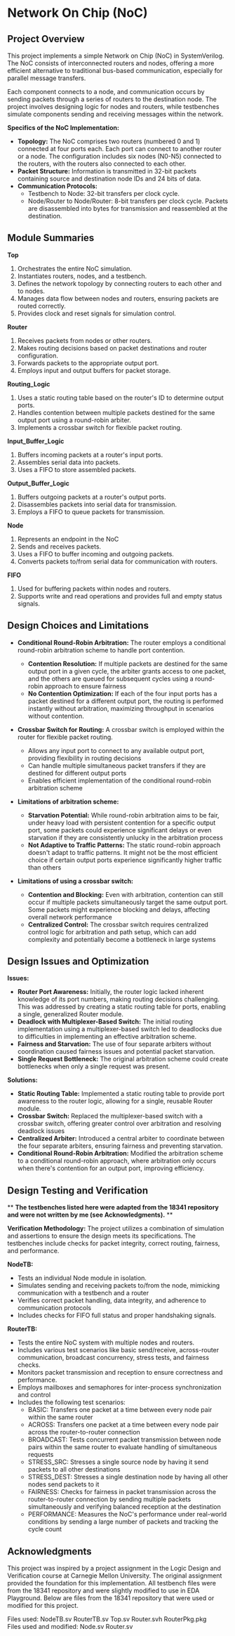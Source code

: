 # Network On Chip (NoC)
## Project Overview
This project implements a simple Network on Chip (NoC) in SystemVerilog. The NoC consists of interconnected routers and nodes, offering a more efficient alternative to traditional bus-based communication, especially for parallel message transfers.

Each component connects to a node, and communication occurs by sending packets through a series of routers to the destination node. The project involves designing logic for nodes and routers, while testbenches simulate components sending and receiving messages within the network.

**Specifics of the NoC Implementation:**

- **Topology:** The NoC comprises two routers (numbered 0 and 1) connected at four ports each. Each port can connect to another router or a node. The configuration includes six nodes (N0-N5) connected to the routers, with the routers also connected to each other.
- **Packet Structure:** Information is transmitted in 32-bit packets containing source and destination node IDs and 24 bits of data.
- **Communication Protocols:**
   - Testbench to Node: 32-bit transfers per clock cycle.
   - Node/Router to Node/Router: 8-bit transfers per clock cycle. Packets are disassembled into bytes for transmission and reassembled at the destination.
## Module Summaries
**Top**
1. Orchestrates the entire NoC simulation.
2. Instantiates routers, nodes, and a testbench.
3. Defines the network topology by connecting routers to each other and to nodes.
4. Manages data flow between nodes and routers, ensuring packets are routed correctly.
5. Provides clock and reset signals for simulation control.
      
**Router**        
1. Receives packets from nodes or other routers.
2. Makes routing decisions based on packet destinations and router configuration.
3. Forwards packets to the appropriate output port.
4. Employs input and output buffers for packet storage.      

**Routing_Logic**
1. Uses a static routing table based on the router's ID to determine output ports.
2. Handles contention between multiple packets destined for the same output port using a round-robin arbiter.
3. Implements a crossbar switch for flexible packet routing.    

**Input_Buffer_Logic**
1. Buffers incoming packets at a router's input ports.
2. Assembles serial data into packets.
3. Uses a FIFO to store assembled packets.

**Output_Buffer_Logic**
1. Buffers outgoing packets at a router's output ports.
2. Disassembles packets into serial data for transmission.
3. Employs a FIFO to queue packets for transmission.

**Node**
1. Represents an endpoint in the NoC 
2. Sends and receives packets.
3. Uses a FIFO to buffer incoming and outgoing packets.
4. Converts packets to/from serial data for communication with routers.

**FIFO**
1. Used for buffering packets within nodes and routers.
2. Supports write and read operations and provides full and empty status signals.

## Design Choices and Limitations
- **Conditional Round-Robin Arbitration:** The router employs a conditional round-robin arbitration scheme to handle port contention.
   - **Contention Resolution:** If multiple packets are destined for the same output port in a given cycle, the arbiter grants access to one packet, and the others are queued for subsequent cycles using a round-robin approach to ensure fairness
   - **No Contention Optimization:** If each of the four input ports has a packet destined for a different output port, the routing is performed instantly without arbitration, maximizing throughput in scenarios without contention.
     
- **Crossbar Switch for Routing:** A crossbar switch is employed within the router for flexible packet routing.
   - Allows any input port to connect to any available output port, providing flexibility in routing decisions
   - Can handle multiple simultaneous packet transfers if they are destined for different output ports
   - Enables efficient implementation of the conditional round-robin arbitration scheme
 
- **Limitations of arbitration scheme:**
   - **Starvation Potential:** While round-robin arbitration aims to be fair, under heavy load with persistent contention for a specific output port, some packets could experience significant delays or even starvation if they are consistently unlucky in the arbitration process
   - **Not Adaptive to Traffic Patterns:** The static round-robin approach doesn't adapt to traffic patterns. It might not be the most efficient choice if certain output ports experience significantly higher traffic than others
 
- **Limitations of using a crossbar switch:**
   - **Contention and Blocking:** Even with arbitration, contention can still occur if multiple packets simultaneously target the same output port. Some packets might experience blocking and delays, affecting overall network performance
   - **Centralized Control:** The crossbar switch requires centralized control logic for arbitration and path setup, which can add complexity and potentially become a bottleneck in large systems
   
## Design Issues and Optimization
**Issues:**
- **Router Port Awareness:** Initially, the router logic lacked inherent knowledge of its port numbers, making routing decisions challenging. This was addressed by creating a static  routing table for ports, enabling a single, generalized Router module.
- **Deadlock with Multiplexer-Based Switch:** The initial routing implementation using a multiplexer-based switch led to deadlocks due to difficulties in implementing an effective arbitration scheme.
- **Fairness and Starvation:** The use of four separate arbiters without coordination caused fairness issues and potential packet starvation.
- **Single Request Bottleneck:** The original arbitration scheme could create bottlenecks when only a single request was present.

**Solutions:**
- **Static Routing Table:** Implemented a static routing table to provide port awareness to the router logic, allowing for a single, reusable Router module.
- **Crossbar Switch:** Replaced the multiplexer-based switch with a crossbar switch, offering greater control over arbitration and resolving deadlock issues
- **Centralized Arbiter:** Introduced a central arbiter to coordinate between the four separate arbiters, ensuring fairness and preventing starvation.
- **Conditional Round-Robin Arbitration:** Modified the arbitration scheme to a conditional round-robin approach, where arbitration only occurs when there's contention for an output port, improving efficiency.

## Design Testing and Verification 
** **The testbenches listed here were adapted from the 18341 repository and were not written by me (see Acknowledgments).** **  

**Verification Methodology:** The project utilizes a combination of simulation and assertions to ensure the design meets its specifications. The testbenches include checks for packet integrity, correct routing, fairness, and performance.       

**NodeTB:**
- Tests an individual Node module in isolation.
- Simulates sending and receiving packets to/from the node, mimicking communication with a testbench and a router
- Verifies correct packet handling, data integrity, and adherence to communication protocols
- Includes checks for FIFO full status and proper handshaking signals.
  
**RouterTB:**
- Tests the entire NoC system with multiple nodes and routers.
- Includes various test scenarios like basic send/receive, across-router communication, broadcast concurrency, stress tests, and fairness checks.
- Monitors packet transmission and reception to ensure correctness and performance.
- Employs mailboxes and semaphores for inter-process synchronization and control
- Includes the following test scenarios:
  - BASIC: Transfers one packet at a time between every node pair within the same router
  - ACROSS: Transfers one packet at a time between every node pair across the router-to-router connection
  - BROADCAST: Tests concurrent packet transmission between node pairs within the same router to evaluate handling of simultaneous requests
  - STRESS_SRC: Stresses a single source node by having it send packets to all other destinations
  - STRESS_DEST: Stresses a single destination node by having all other nodes send packets to it
  - FAIRNESS: Checks for fairness in packet transmission across the router-to-router connection by sending multiple packets simultaneously and verifying balanced reception at the destination
  - PERFORMANCE: Measures the NoC's performance under real-world conditions by sending a large number of packets and tracking the cycle count

## Acknowledgments

This project was inspired by a project assignment in the Logic Design and Verification course at Carnegie Mellon University.  The original assignment provided the foundation for this implementation. All testbench files were from the 18341 repository and were slightly modified to use in EDA Playground.
Below are files from the 18341 repository that were used or modified for this project. 

Files used: NodeTB.sv RouterTB.sv Top.sv Router.svh RouterPkg.pkg                               
Files used and modified: Node.sv Router.sv 
